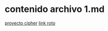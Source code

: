 # contenido archivo 1.md
[proyecto cipher](https://github.com/AngieMora1/DEV005-cipher)
[link roto](https://developer.mozilla.org/es/docs/Learn/JavaScript/Building_blocks/Functions)